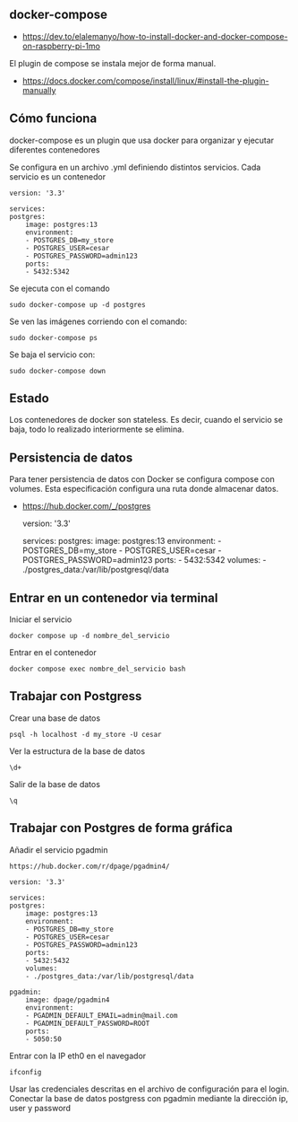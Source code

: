 ## docker-compose

- https://dev.to/elalemanyo/how-to-install-docker-and-docker-compose-on-raspberry-pi-1mo

El plugin de compose se instala mejor de forma manual.

- https://docs.docker.com/compose/install/linux/#install-the-plugin-manually

## Cómo funciona

docker-compose es un plugin que usa docker para organizar y ejecutar diferentes contenedores

Se configura en un archivo .yml definiendo distintos servicios. Cada servicio es un contenedor

    version: '3.3'

    services:
    postgres:
        image: postgres:13
        environment:
        - POSTGRES_DB=my_store
        - POSTGRES_USER=cesar
        - POSTGRES_PASSWORD=admin123
        ports:
        - 5432:5342

Se ejecuta con el comando

    sudo docker-compose up -d postgres

Se ven las imágenes corriendo con el comando:

    sudo docker-compose ps

Se baja el servicio con:

    sudo docker-compose down

## Estado
Los contenedores de docker son stateless. Es decir, cuando el servicio se baja, todo lo realizado interiormente se elimina.

## Persistencia de datos
Para tener persistencia de datos con Docker se configura compose con volumes. Esta especificación configura una ruta donde almacenar datos.

- https://hub.docker.com/_/postgres


    version: '3.3'

    services:
    postgres:
        image: postgres:13
        environment:
        - POSTGRES_DB=my_store
        - POSTGRES_USER=cesar
        - POSTGRES_PASSWORD=admin123
        ports:
        - 5432:5342
        volumes:
        - ./postgres_data:/var/lib/postgresql/data

## Entrar en un contenedor via terminal
Iniciar el servicio

    docker compose up -d nombre_del_servicio

Entrar en el contenedor

    docker compose exec nombre_del_servicio bash

## Trabajar con Postgress
Crear una base de datos

    psql -h localhost -d my_store -U cesar

Ver la estructura de la base de datos

    \d+

Salir de la base de datos

    \q

## Trabajar con Postgres de forma gráfica
Añadir el servicio pgadmin

    https://hub.docker.com/r/dpage/pgadmin4/

    version: '3.3'

    services:
    postgres:
        image: postgres:13
        environment:
        - POSTGRES_DB=my_store
        - POSTGRES_USER=cesar
        - POSTGRES_PASSWORD=admin123
        ports:
        - 5432:5432
        volumes:
        - ./postgres_data:/var/lib/postgresql/data
    
    pgadmin:
        image: dpage/pgadmin4
        environment:
        - PGADMIN_DEFAULT_EMAIL=admin@mail.com
        - PGADMIN_DEFAULT_PASSWORD=ROOT
        ports:
        - 5050:50

Entrar con la IP eth0 en el navegador

    ifconfig

Usar las credenciales descritas en el archivo de configuración para el login.
Conectar la base de datos postgress con pgadmin mediante la dirección ip, user y password